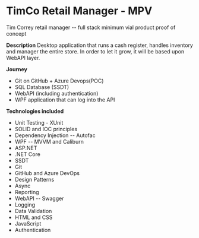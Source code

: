 # TimCo Retail Manager - MPV 
Tim Correy retail manager -- full stack minimum vial product proof of concept




**Description**
Desktop application that runs a cash register, handles inventory and manager the entire store.
In order to let it grow, it will be based upon WebAPI layer.




**Journey**
+ Git on GitHub + Azure Devops(POC)
+ SQL Database (SSDT)
+ WebAPI (including authentication)
+ WPF application that can log into the API


**Technologies included**
+ Unit Testing - XUnit
+ SOLID and IOC principles
+ Dependency Injection -- Autofac
+ WPF -- MVVM and Caliburn
+ ASP.NET 
+ .NET Core
+ SSDT
+ Git
+ GitHub and Azure DevOps
+ Design Patterns
+ Async
+ Reporting
+ WebAPI -- Swagger
+ Logging
+ Data Validation
+ HTML and CSS
+ JavaScript
+ Authentication
